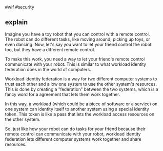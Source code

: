 #wif #security
## explain
  Imagine you have a toy robot that you can control with a remote control. The
  robot can do different tasks, like moving around, picking up toys, or even
  dancing. Now, let's say you want to let your friend control the robot too,
  but they have a different remote control.

  To make this work, you need a way to let your friend's remote control
  communicate with your robot. This is similar to what workload identity
  federation does in the world of computers.

  Workload identity federation is a way for two different computer systems to
  trust each other and allow one system to use the other system's resources.
  This is done by creating a "federation" between the two systems, which is a
  fancy word for a agreement that lets them work together.

  In this way, a workload (which could be a piece of software or a service) on
  one system can identity itself to another system using a special identity
  token. This token is like a pass that lets the workload access resources on
  the other system.

  So, just like how your robot can do tasks for your friend because their
  remote control can communicate with your robot, workload identity federation
  lets different computer systems work together and share resources.

